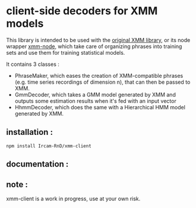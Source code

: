# client-side decoders for XMM models

This library is intended to be used with the
[original XMM library](https://github.com/julesfrancoise/xmm), or its node wrapper
[xmm-node](https//github.com/Ircam-RnD/xmm-node), which take care of organizing phrases
into training sets and use them for training statistical models.

It contains 3 classes :
- PhraseMaker, which eases the creation of XMM-compatible phrases
(e.g. time series recordings of dimension n), that can then be passed to XMM.
- GmmDecoder, which takes a GMM model generated by XMM and outputs
some estimation results when it's fed with an input vector
- HhmmDecoder, which does the same with a Hierarchical HMM model generated by XMM.

## installation :
`npm install Ircam-RnD/xmm-client`

## documentation :

## note :
xmm-client is a work in progress, use at your own risk.